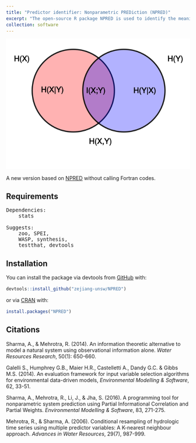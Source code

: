 ```yaml
---
title: "Predictor identifier: Nonparametric PREDiction (NPRED)"
excerpt: "The open-source R package NPRED is used to identify the meaningful predictors to the response from a large set of potential predictors."
collection: software
---
```

<img src='/images/mi.png'><br/>

A new version based on [NPRED](http://hydrology.unsw.edu.au/download/software/NPRED) without calling Fortran codes.

## Requirements
<pre>
Dependencies:
	stats
	
Suggests: 
    zoo, SPEI,
    WASP, synthesis,
    testthat, devtools
</pre>

## Installation
You can install the package via devtools from [GitHub](https://github.com/zejiang-unsw/NPRED) with:

```r
devtools::install_github("zejiang-unsw/NPRED")
```

or via [CRAN](https://cran.r-project.org/web/packages/NPRED/index.html) with: 

``` r
install.packages("NPRED")
```

## Citations
Sharma, A., & Mehrotra, R. (2014). An information theoretic alternative to model a natural system using observational information alone. *Water Resources Research*, 50(1): 650-660.

Galelli S., Humphrey G.B., Maier H.R., Castelletti A., Dandy G.C. & Gibbs M.S. (2014). An evaluation framework for input variable selection algorithms for environmental data-driven models, *Environmental Modelling & Software*, 62, 33-51.

Sharma, A., Mehrotra, R., Li, J., & Jha, S. (2016). A programming tool for nonparametric system prediction using Partial Informational Correlation and Partial Weights. *Environmental Modelling & Software*, 83, 271-275.

Mehrotra, R., & Sharma, A. (2006). Conditional resampling of hydrologic time series using multiple predictor variables: A K-nearest neighbour approach. *Advances in Water Resources*, 29(7), 987-999.

